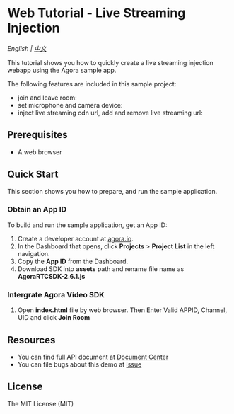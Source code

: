 # Web Tutorial - Live Streaming Injection

*English | [中文](README.zh.md)*

This tutorial shows you how to quickly create a live streaming injection webapp using the Agora sample app.

The following features are included in this sample project:

- join and leave room:
- set microphone and camera device:
- inject live streaming cdn url, add and remove live streaming url:

## Prerequisites

- A web browser

## Quick Start

This section shows you how to prepare, and run the sample application.

### Obtain an App ID

To build and run the sample application, get an App ID:
1. Create a developer account at [agora.io](https://dashboard.agora.io/signin/).
2. In the Dashboard that opens, click **Projects** > **Project List** in the left navigation.
3. Copy the **App ID** from the Dashboard.
4. Download SDK into **assets** path and rename file name as **AgoraRTCSDK-2.6.1.js**

### Intergrate Agora Video SDK

1. Open **index.html** file by web browser. Then Enter Valid APPID, Channel, UID and click **Join Room**

## Resources

- You can find full API document at [Document Center](https://docs.agora.io/en/)
- You can file bugs about this demo at [issue](https://github.com/AgoraIO/Advanced-Interactive-Broadcasting/issues)

## License

The MIT License (MIT)
